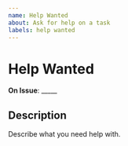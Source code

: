 ```yaml
---
name: Help Wanted
about: Ask for help on a task
labels: help wanted
---
```


# Help Wanted #

**On Issue**: _____

## Description ##

Describe what you need help with.
